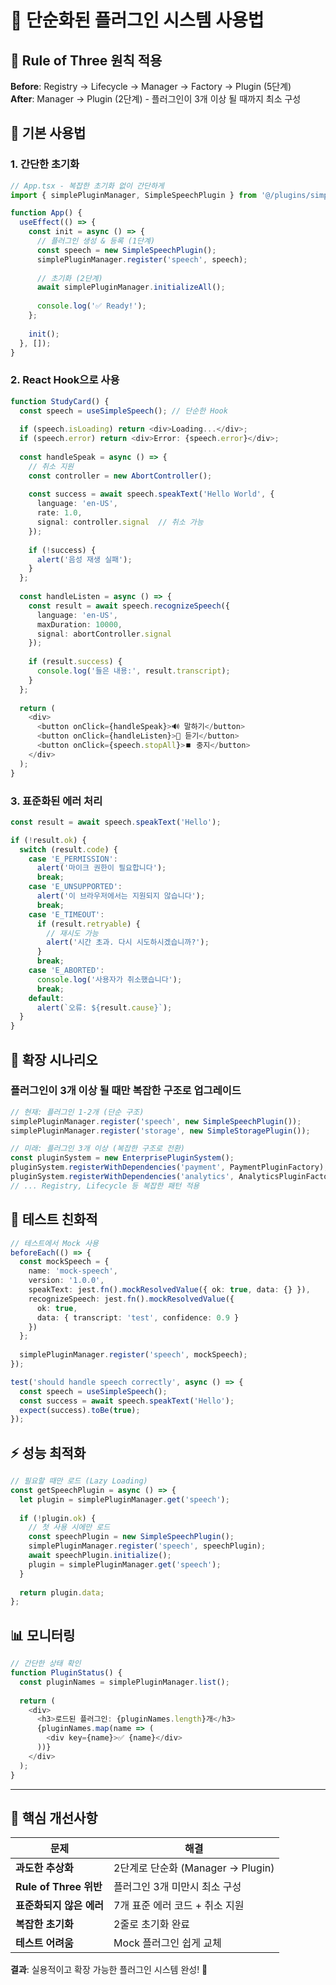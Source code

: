 # 🚀 단순화된 플러그인 시스템 사용법

## 🎯 Rule of Three 원칙 적용

**Before**: Registry → Lifecycle → Manager → Factory → Plugin (5단계)  
**After**: Manager → Plugin (2단계) - 플러그인이 3개 이상 될 때까지 최소 구성

## 📝 기본 사용법

### **1. 간단한 초기화**
```typescript
// App.tsx - 복잡한 초기화 없이 간단하게
import { simplePluginManager, SimpleSpeechPlugin } from '@/plugins/simple';

function App() {
  useEffect(() => {
    const init = async () => {
      // 플러그인 생성 & 등록 (1단계)
      const speech = new SimpleSpeechPlugin();
      simplePluginManager.register('speech', speech);
      
      // 초기화 (2단계)  
      await simplePluginManager.initializeAll();
      
      console.log('✅ Ready!');
    };
    
    init();
  }, []);
}
```

### **2. React Hook으로 사용**
```typescript
function StudyCard() {
  const speech = useSimpleSpeech(); // 단순한 Hook
  
  if (speech.isLoading) return <div>Loading...</div>;
  if (speech.error) return <div>Error: {speech.error}</div>;
  
  const handleSpeak = async () => {
    // 취소 지원
    const controller = new AbortController();
    
    const success = await speech.speakText('Hello World', {
      language: 'en-US',
      rate: 1.0,
      signal: controller.signal  // 취소 가능
    });
    
    if (!success) {
      alert('음성 재생 실패');
    }
  };
  
  const handleListen = async () => {
    const result = await speech.recognizeSpeech({
      language: 'en-US',
      maxDuration: 10000,
      signal: abortController.signal
    });
    
    if (result.success) {
      console.log('들은 내용:', result.transcript);
    }
  };
  
  return (
    <div>
      <button onClick={handleSpeak}>🔊 말하기</button>
      <button onClick={handleListen}>🎤 듣기</button>
      <button onClick={speech.stopAll}>⏹️ 중지</button>
    </div>
  );
}
```

### **3. 표준화된 에러 처리**
```typescript
const result = await speech.speakText('Hello');

if (!result.ok) {
  switch (result.code) {
    case 'E_PERMISSION':
      alert('마이크 권한이 필요합니다');
      break;
    case 'E_UNSUPPORTED':
      alert('이 브라우저에서는 지원되지 않습니다');
      break;
    case 'E_TIMEOUT':
      if (result.retryable) {
        // 재시도 가능
        alert('시간 초과. 다시 시도하시겠습니까?');
      }
      break;
    case 'E_ABORTED':
      console.log('사용자가 취소했습니다');
      break;
    default:
      alert(`오류: ${result.cause}`);
  }
}
```

## 🔧 확장 시나리오

### **플러그인이 3개 이상 될 때만 복잡한 구조로 업그레이드**

```typescript
// 현재: 플러그인 1-2개 (단순 구조)
simplePluginManager.register('speech', new SimpleSpeechPlugin());
simplePluginManager.register('storage', new SimpleStoragePlugin());

// 미래: 플러그인 3개 이상 (복잡한 구조로 전환)
const pluginSystem = new EnterprisePluginSystem();
pluginSystem.registerWithDependencies('payment', PaymentPluginFactory);
pluginSystem.registerWithDependencies('analytics', AnalyticsPluginFactory);
// ... Registry, Lifecycle 등 복잡한 패턴 적용
```

## 🧪 테스트 친화적

```typescript
// 테스트에서 Mock 사용
beforeEach(() => {
  const mockSpeech = {
    name: 'mock-speech',
    version: '1.0.0',
    speakText: jest.fn().mockResolvedValue({ ok: true, data: {} }),
    recognizeSpeech: jest.fn().mockResolvedValue({ 
      ok: true, 
      data: { transcript: 'test', confidence: 0.9 } 
    })
  };
  
  simplePluginManager.register('speech', mockSpeech);
});

test('should handle speech correctly', async () => {
  const speech = useSimpleSpeech();
  const success = await speech.speakText('Hello');
  expect(success).toBe(true);
});
```

## ⚡ 성능 최적화

```typescript
// 필요할 때만 로드 (Lazy Loading)
const getSpeechPlugin = async () => {
  let plugin = simplePluginManager.get('speech');
  
  if (!plugin.ok) {
    // 첫 사용 시에만 로드
    const speechPlugin = new SimpleSpeechPlugin();
    simplePluginManager.register('speech', speechPlugin);
    await speechPlugin.initialize();
    plugin = simplePluginManager.get('speech');
  }
  
  return plugin.data;
};
```

## 📊 모니터링

```typescript
// 간단한 상태 확인
function PluginStatus() {
  const pluginNames = simplePluginManager.list();
  
  return (
    <div>
      <h3>로드된 플러그인: {pluginNames.length}개</h3>
      {pluginNames.map(name => (
        <div key={name}>✅ {name}</div>
      ))}
    </div>
  );
}
```

---

## 🎉 핵심 개선사항

| **문제** | **해결** |
|----------|----------|
| **과도한 추상화** | 2단계로 단순화 (Manager → Plugin) |
| **Rule of Three 위반** | 플러그인 3개 미만시 최소 구성 |
| **표준화되지 않은 에러** | 7개 표준 에러 코드 + 취소 지원 |
| **복잡한 초기화** | 2줄로 초기화 완료 |
| **테스트 어려움** | Mock 플러그인 쉽게 교체 |

**결과**: 실용적이고 확장 가능한 플러그인 시스템 완성! 🎊
